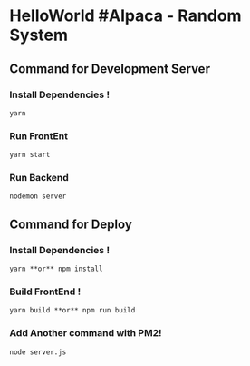 # HelloWorld #Alpaca - Random System
## Command for Development Server
### Install Dependencies !
```
yarn
```
### Run FrontEnt
```
yarn start
```
### Run Backend
```
nodemon server
```

## Command for Deploy
### Install Dependencies !
```
yarn **or** npm install
```
### Build FrontEnd !
```
yarn build **or** npm run build
```
### Add Another command with PM2!
```
node server.js
```